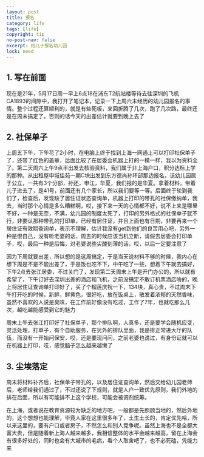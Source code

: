 ```yaml
---
layout: post
title: 报名
category: life
tags: [life]
copyright: tip
no-post-nav: false
excerpt: 给儿子报名幼儿园
lock: need
---
```

## 1. 写在前面

现在是21年，5月17日周一早上6点18在浦东T2航站楼等待去往深圳的飞机CA1893的间隙中，我打开了笔记本，记录一下上周六末经历的幼儿园报名的事情。整个过程还算顺利的，就是有些死板，来回折腾了几次，跑了几次路，最终还是在周末搞定了，否则的话今天的出差估计就要到晚上去了

## 2. 社保单子

上周五下午，下午花了2小时，在电脑上终于找到上海一网通上可以打印社保单子了，还带了红色的盖章，后面比较了在居委会机器上打的一模一样，我以为资料全了。第二天周六上午9点半出发去核验资料，我们属于非上海户口，积分达标上学的那种。从出租屋申城佳苑一期C块出发到东方德尚孙环部那边报名，该幼儿园属于公立，一共有3个分部，孙还，申江，华夏，我们报的是华夏。拿着材料，带着儿子进去了，是41号，前面还有几个家长，所以我们要等一等。后面终于轮到我们了，检查后，发现缺了居住证状态查询单，机器上打印的带孔的社保缴纳单，我去，当时那个心情是多么糟糕啊，哎，接下来一天的心情都不好，说不上来是哪里不好，一种是无奈，不满，幼儿园的制度太死了，打印的另外格式的社保单子就不行，非要认那种带孔的打印单，已经有居住证，并且上面也有日期，非要再来一个居住证有效期查询单，表示不理解，估计我没有get到他们的良苦用心吧，另外一种是恨自己，没有听老婆的话，周五的时候应该当机立断，请假去居委会打印单子，哎，最后一种是后悔，对老婆说些尖酸刻薄的话，哎，以后一定要注意了

因为下周就要出差，所以想的是这周搞定，于是当天说材料不够的时候，我内心在想下周是不是不能出差了，于是饭也吃不下，中午吃了一些，想着下午就去搞好，下午2点去张江居委，不过关门了，发现第二天周末上午是开门办公的，所以就有希望了，下午订好去深圳出差的酒店和飞机，之前没搞定不敢订机票酒店啥的，晚上将居住证查询单打印好了，买了个榴莲庆祝一下，134块，真心贵，不过周末下午打开吃的时候，新鲜，鲜黄色，很好吃，放在饭桌上，散发着浓郁的天然香味，虽然不喜欢的人说是臭味，在工作前好像没有吃过，工作了7年，也就吃那么几次，越吃越能感受到它的魅力

周末上午去张江打印好了社保单子，那个排队啊，人真多，还是要学会随机应变，灵活处理，打单子，有个自助服务，在另外的排队里面，我是排正常进大厅的队伍，而没有一开始问保安，哎，还是要现问问，之前老婆也说过，有身份证就可以在机器上打印，哎，感觉脑子怎么越来越懒了

## 3. 尘埃落定

周末将材料补齐后，社保单子带孔的，以及居住证查询单，然后交给幼儿园老师后，老师给我们通过了，不过还说了下规则，就是人户一致优先原则，我们外地的排在后面，所以有可能排不上这个学校，可能会被调剂统筹。

在上海，或者说在教育资源较为缺乏的地方吧，一般都是先照顾当地的，然后外地的，这个想想也能理解，毕竟人家在这里很多年了，土生土长的，肯定优先哈，所以来这里的，要有户口或者房子，不然怎么和别人竞争呢。虽然上海也不是全都大富大贵，但是随着新上海人越来越多，我相信整体的水平会越来越高，留在上海会有很多好处的，同时也会有大城市的毛病，看个人取舍吧了，也不必死磕，凭能力来
